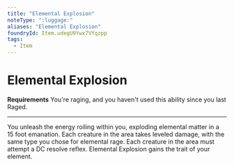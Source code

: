 ```yaml
---
title: "Elemental Explosion"
noteType: ":luggage:"
aliases: "Elemental Explosion"
foundryId: Item.udegU9Ywx7VYqzpp
tags:
  - Item
---
```


# Elemental Explosion

**Requirements** You're raging, and you haven't used this ability since you last Raged.

* * *

You unleash the energy roiling within you, exploding elemental matter in a 15 foot emanation. Each creature in the area takes leveled damage, with the same type you chose for elemental rage. Each creature in the area must attempt a DC resolve reflex. Elemental Explosion gains the trait of your element.
